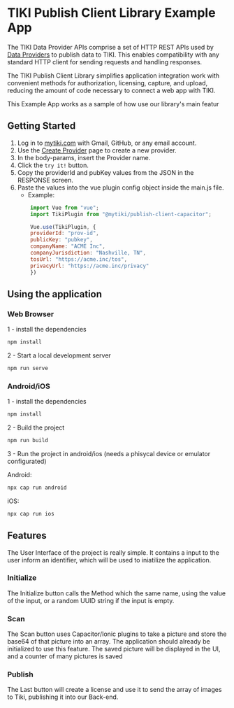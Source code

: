 # TIKI Publish Client Library Example App

The TIKI Data Provider APIs comprise a set of HTTP REST APIs used by [Data Providers](https://mytiki.com/reference/overview) to publish data to TIKI. This enables compatibility with any standard HTTP client for sending requests and handling responses.

The TIKI Publish Client Library simplifies application integration work with convenient methods for authorization, licensing, capture, and upload, reducing the amount of code necessary to connect a web app with TIKI.

This Example App works as a sample of how use our library's main featur

## Getting Started

1. Log in to [mytiki.com](https://account.mytiki.com/pages/login) with Gmail, GitHub, or any email account.
2. Use the [Create Provider](https://mytiki.com/reference/account-provider-create) page to create a new provider.
3. In the body-params, insert the Provider name.
4. Click the `try it!` button.
5. Copy the providerId and pubKey values from the JSON in the RESPONSE screen. 
6. Paste the values into the vue plugin config object inside the main.js file.
    - Example:
    ```javascript
        import Vue from "vue";
        import TikiPlugin from "@mytiki/publish-client-capacitor";

        Vue.use(TikiPlugin, {
        providerId: "prov-id",
        publicKey: "pubkey",
        companyName: "ACME Inc",
        companyJurisdiction: "Nashville, TN",
        tosUrl: "https://acme.inc/tos",
        privacyUrl: "https://acme.inc/privacy"
        })
    ```

## Using the application


### Web Browser

1 - install the dependencies

```bash
npm install 
```

2 - Start a local development server

```bash
npm run serve 
```

### Android/iOS

1 - install the dependencies 

```bash
npm install 
```

2 - Build the project 

```bash
npm run build 
```

3 - Run the project in android/ios (needs a phisycal device or emulator configurated)

Android:
```bash
npx cap run android
```

iOS:
```bash
npx cap run ios 
```

## Features

The User Interface of the project is really simple. It contains a input to the user inform an identifier, which will be used to iniatilize the application.


### Initialize 
The Initialize button calls the Method which the same name, using the value of the input, or a random UUID string if the input is empty.

### Scan
The Scan button uses Capacitor/Ionic plugins to take a picture and store the base64 of that picture into an array. The application should already be initialized to use this feature.
The saved picture will be displayed in the UI, and a counter of many pictures is saved

### Publish
The Last button will create a license and use it to send the array of images to Tiki, publishing it into our Back-end.


